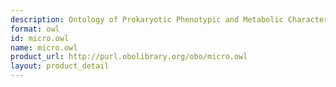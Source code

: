 ```yaml
---
description: Ontology of Prokaryotic Phenotypic and Metabolic Characters in OWL format
format: owl
id: micro.owl
name: micro.owl
product_url: http://purl.obolibrary.org/obo/micro.owl
layout: product_detail
---
```

